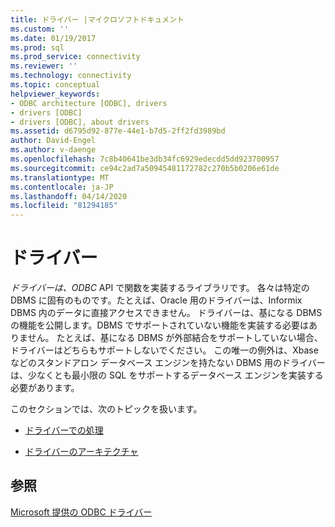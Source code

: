 ```yaml
---
title: ドライバー |マイクロソフトドキュメント
ms.custom: ''
ms.date: 01/19/2017
ms.prod: sql
ms.prod_service: connectivity
ms.reviewer: ''
ms.technology: connectivity
ms.topic: conceptual
helpviewer_keywords:
- ODBC architecture [ODBC], drivers
- drivers [ODBC]
- drivers [ODBC], about drivers
ms.assetid: d6795d92-877e-44e1-b7d5-2ff2fd3989bd
author: David-Engel
ms.author: v-daenge
ms.openlocfilehash: 7c8b40641be3db34fc6929edecdd5dd923700957
ms.sourcegitcommit: ce94c2ad7a50945481172782c270b5b0206e61de
ms.translationtype: MT
ms.contentlocale: ja-JP
ms.lasthandoff: 04/14/2020
ms.locfileid: "81294185"
---
```

# <a name="drivers"></a>ドライバー
*ドライバーは、ODBC* API で関数を実装するライブラリです。 各々は特定の DBMS に固有のものです。たとえば、Oracle 用のドライバーは、Informix DBMS 内のデータに直接アクセスできません。 ドライバーは、基になる DBMS の機能を公開します。DBMS でサポートされていない機能を実装する必要はありません。 たとえば、基になる DBMS が外部結合をサポートしていない場合、ドライバーはどちらもサポートしないでください。 この唯一の例外は、Xbase などのスタンドアロン データベース エンジンを持たない DBMS 用のドライバーは、少なくとも最小限の SQL をサポートするデータベース エンジンを実装する必要があります。  
  
 このセクションでは、次のトピックを扱います。  
  
-   [ドライバーでの処理](../../odbc/reference/driver-tasks.md)  
  
-   [ドライバーのアーキテクチャ](../../odbc/reference/driver-architecture.md)  
  
## <a name="see-also"></a>参照  
 [Microsoft 提供の ODBC ドライバー](../../odbc/microsoft/microsoft-supplied-odbc-drivers.md)
